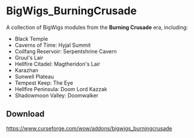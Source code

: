 # BigWigs_BurningCrusade
A collection of BigWigs modules from the **Burning Crusade** era, including:

* Black Temple
* Caverns of Time: Hyjal Summit
* Coilfang Reservoir: Serpentshrine Cavern
* Gruul's Lair
* Hellfire Citadel: Magtheridon's Lair
* Karazhan
* Sunwell Plateau
* Tempest Keep: The Eye
* Hellfire Peninsula: Doom Lord Kazzak
* Shadowmoon Valley: Doomwalker

## Download
https://www.curseforge.com/wow/addons/bigwigs_burningcrusade